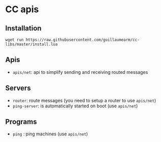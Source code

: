 # CC apis

## Installation
```
wget run https://raw.githubusercontent.com/guillaumearm/cc-libs/master/install.lua
```

## Apis
- `apis/net`: api to simplify sending and receiving routed messages

## Servers
- `router`: route messages (you need to setup a router to use `apis/net`)
- `ping-server`: is automatically started on boot (use `apis/net`)

## Programs
- `ping` : ping machines (use `apis/net`)